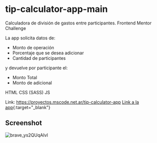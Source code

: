 # tip-calculator-app-main
Calculadora de división de gastos entre participantes. Frontend Mentor Challenge

La app solicita datos de:

- Monto de operación
- Porcentaje que se desea adicionar
- Cantidad de participantes

y devuelve por participante el:

- Monto Total
- Monto de adicional

HTML CSS (SASS) JS

Link: https://proyectos.mscode.net.ar/tip-calculator-app
[Link a la app](https://proyectos.mscode.net.ar/tip-calculator-app){:target="_blank"}


## Screenshot
![brave_ys2QUqAIvl](https://user-images.githubusercontent.com/106033066/213885369-8b17e5eb-bbe1-4cfc-a563-be3d7781dfc3.png)
